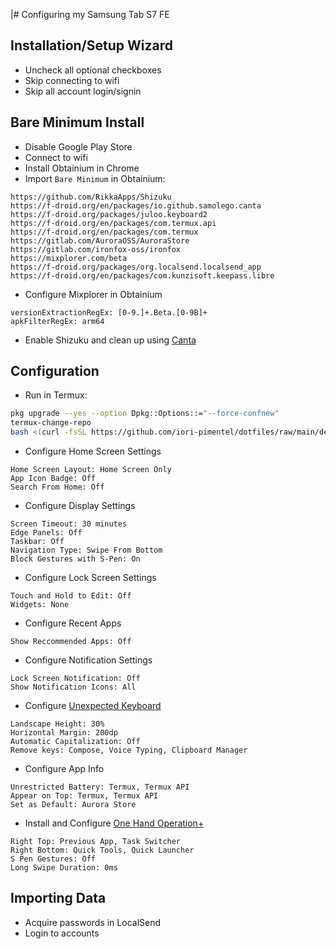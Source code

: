 |# Configuring my Samsung Tab S7 FE

## Installation/Setup Wizard
- Uncheck all optional checkboxes
- Skip connecting to wifi
- Skip all account login/signin

## Bare Minimum Install
- Disable Google Play Store
- Connect to wifi
- Install Obtainium in Chrome
- Import `Bare Minimum` in Obtainium:
```
https://github.com/RikkaApps/Shizuku
https://f-droid.org/en/packages/io.github.samolego.canta
https://f-droid.org/packages/juloo.keyboard2
https://f-droid.org/en/packages/com.termux.api
https://f-droid.org/en/packages/com.termux
https://gitlab.com/AuroraOSS/AuroraStore
https://gitlab.com/ironfox-oss/ironfox
https://mixplorer.com/beta
https://f-droid.org/packages/org.localsend.localsend_app
https://f-droid.org/en/packages/com.kunzisoft.keepass.libre
```
- Configure Mixplorer in Obtainium
```
versionExtractionRegEx: [0-9.]+.Beta.[0-9B]+
apkFilterRegEx: arm64
```
- Enable Shizuku and clean up using [Canta](android/canta.json)

## Configuration
- Run in Termux:
```bash
pkg upgrade --yes --option Dpkg::Options::="--force-confnew"
termux-change-repo
bash <(curl -fsSL https://github.com/iori-pimentel/dotfiles/raw/main/deploy.sh)
```
- Configure Home Screen Settings
```
Home Screen Layout: Home Screen Only
App Icon Badge: Off
Search From Home: Off
```
- Configure Display Settings
```
Screen Timeout: 30 minutes
Edge Panels: Off
Taskbar: Off
Navigation Type: Swipe From Bottom
Block Gestures with S-Pen: On
```
- Configure Lock Screen Settings
```
Touch and Hold to Edit: Off
Widgets: None
```
- Configure Recent Apps
```
Show Reccommended Apps: Off
```
- Configure Notification Settings
```
Lock Screen Notification: Off
Show Notification Icons: All
```
- Configure [Unexpected Keyboard](android/unexpected-keyboard/config.xml)
```
Landscape Height: 30%
Horizontal Margin: 200dp
Automatic Capitalization: Off
Remove keys: Compose, Voice Typing, Clipboard Manager
```
- Configure App Info
```
Unrestricted Battery: Termux, Termux API
Appear on Top: Termux, Termux API
Set as Default: Aurora Store
```
- Install and Configure [One Hand Operation+](https://play.google.com/store/apps/details?id=com.samsung.android.sidegesturepad)
```
Right Top: Previous App, Task Switcher
Right Bottom: Quick Tools, Quick Launcher
S Pen Gestures: Off
Long Swipe Duration: 0ms
```

## Importing Data
- Acquire passwords in LocalSend
- Login to accounts
